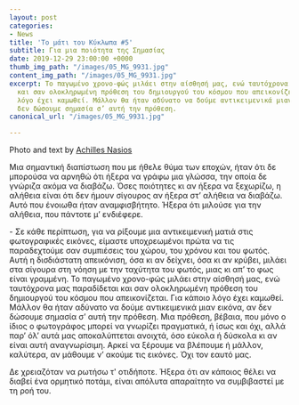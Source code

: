 ```yaml
---
layout: post
categories:
- News
title: 'Το μάτι του Κύκλωπα #5'
subtitle: Για μια ποιότητα της Σημασίας
date: 2019-12-29 23:00:00 +0000
thumb_img_path: "/images/05_MG_9931.jpg"
content_img_path: "/images/05_MG_9931.jpg"
excerpt: Το παγωμένο χρονο-φώς μιλάει στην αίσθησή μας, ενώ ταυτόχρονα μας παραδίδεται
  και σαν ολοκληρωμένη πρόθεση του δημιουργού του κόσμου που απεικονίζεται. Για κάποιο
  λόγο έχει καμωθεί. Μάλλον θα ήταν αδύνατο να δούμε αντικειμενικά μιαν εικόνα, αν
  δεν δώσουμε σημασία σ’ αυτή την πρόθεση.
canonical_url: "/images/05_MG_9931.jpg"

---
```

Photo and text by <a href="https://anikon.org/" target="blank">Achilles Nasios</a>

Μια σημαντική διαπίστωση που με ήθελε θύμα των εποχών, ήταν ότι δε μπορούσα να αρνηθώ ότι ήξερα να γράφω μια γλώσσα, την οποία δε γνώριζα ακόμα να διαβάζω. Όσες ποιότητες κι αν ήξερα να ξεχωρίζω, η αλήθεια είναι ότι δεν ήμουν σίγουρος αν ήξερα στ’ αλήθεια να διαβάζω. Αυτό που ένοιωθα ήταν αναμφισβήτητο. Ήξερα ότι μιλούσε για την αλήθεια, που πάντοτε μ’ ενδιέφερε.

\- Σε κάθε περίπτωση, για να ρίξουμε μια αντικειμενική ματιά στις φωτογραφικές εικόνες, είμαστε υποχρεωμένοι πρώτα να τις παραδεχτούμε σαν συμπιέσεις του χώρου, του χρόνου και του φωτός. Αυτή η δισδιάστατη απεικόνιση, όσα κι αν δείχνει, όσα κι αν κρύβει, μιλάει στα σίγουρα στη νόηση με την ταχύτητα του φωτός, μιας κι απ’ το φως είναι γραμμένη. Το παγωμένο χρονο-φώς μιλάει στην αίσθησή μας, ενώ ταυτόχρονα μας παραδίδεται και σαν ολοκληρωμένη πρόθεση του δημιουργού του κόσμου που απεικονίζεται. Για κάποιο λόγο έχει καμωθεί. Μάλλον θα ήταν αδύνατο να δούμε αντικειμενικά μιαν εικόνα, αν δεν δώσουμε σημασία σ’ αυτή την πρόθεση. Μια πρόθεση, βέβαια, που μόνο ο ίδιος ο φωτογράφος μπορεί να γνωρίζει πραγματικά, ή ίσως και όχι, αλλά παρ’ όλ’ αυτά μας αποκαλύπτεται ανοιχτά, όσο εύκολα ή δύσκολα κι αν είναι αυτή αναγνωρίσιμη. Αρκεί να ξέρουμε να βλέπουμε ή μάλλον, καλύτερα, αν μάθουμε ν’ ακούμε τις εικόνες. Όχι τον εαυτό μας.

Δε χρειαζόταν να ρωτήσω τ' οτιδήποτε. Ήξερα ότι αν κάποιος θέλει να διαβεί ένα ορμητικό ποτάμι, είναι απόλυτα απαραίτητο να συμβιβαστεί με τη ροή του.